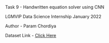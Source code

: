 Task 9 - Handwritten equation solver using CNN

LGMVIP Data Science Internship January 2022

Author - Param Chordiya

Dataset Link - [Click Here](https://www.kaggle.com/xainano/handwrittenmathsymbols)
